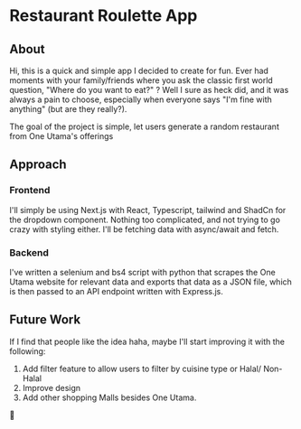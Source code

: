 # Restaurant Roulette App

## About
Hi, this is a quick and simple app I decided to create for fun. Ever had moments with your family/friends where you ask the classic first world question, "Where do you want to eat?" ? Well I sure as heck did, and it was always a pain to choose, especially when everyone says "I'm fine with anything" (but are they really?). 

The goal of the project is simple, let users generate a random restaurant from One Utama's offerings

## Approach

### Frontend
I'll simply be using Next.js with React, Typescript, tailwind and ShadCn for the dropdown component. Nothing too complicated, and not trying to go crazy with styling either. I'll be fetching data with async/await and fetch. 

### Backend
I've written a selenium and bs4 script with python that scrapes the One Utama website for relevant data and exports that data as a JSON file, which is then passed to an API endpoint written with Express.js.

## Future Work
If I find that people like the idea haha, maybe I'll start improving it with the following:

1. Add filter feature to allow users to filter by cuisine type or Halal/ Non-Halal
2. Improve design
3. Add other shopping Malls besides One Utama. 

🐪